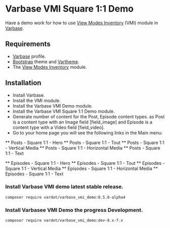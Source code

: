 # Varbase VMI Square 1:1 Demo

Have a demo work for how to use
 [View Modes Inventory](https://www.drupal.org/project/vmi) (VMI) module in
 [Varbase](https://www.drupal.org/project/varbase).


## Requirements
* [Varbase](https://www.drupal.org/project/varbase) profile.
* [Bootstrap](https://www.drupal.org/project/bootstrap) theme
  and [Vartheme](https://www.drupal.org/project/vartheme).
* The [View Modes Inventory](https://www.drupal.org/project/vmi) module.

## Installation
* Install Varbase.
* Install the VMI module.
* Install the Varbase VMI Demo module.
* Install the Varbase VMI Square 1:1 Demo module.
* Generate number of content for the Post, Episode content types.
  as Post is a content type with an Image field [field_image]
  and Episode is a content type with a Video field [field_video].
* Go to your home page you will see the following links in the Main menu:

** Posts - Square 1:1 - Hero
** Posts - Square 1:1 - Tout
** Posts - Square 1:1 - Vertical Media
** Posts - Square 1:1 - Horizontal Media
** Posts - Square 1:1 - Text

** Episodes - Square 1:1 - Hero
** Episodes - Square 1:1 - Tout
** Episodes - Square 1:1 - Vertical Media
** Episodes - Square 1:1 - Horizontal Media
** Episodes - Square 1:1 - Text

### Install Varbase VMI demo latest stable release.
```
composer require vardot/varbase_vmi_demo:8.5.0-alpha4
```

### Install Varbasee VMI Demo the progress Development.
```
composer require vardot/varbase_vmi_demo:dev-8.x-7.x
```
